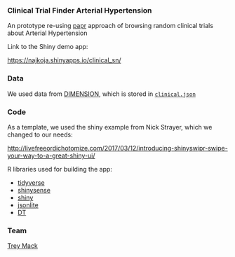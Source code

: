 ### Clinical Trial Finder Arterial Hypertension

An prototype re-using [papr](https://github.com/jtleek/papr) approach of browsing random clinical trials about Arterial Hypertension

Link to the Shiny demo app:

<https://najkoja.shinyapps.io/clinical_sn/>

### Data 

We used data from [DIMENSION](https://www.dimensions.ai/), which is stored in [`clinical.json`](clinical.json)

### Code

As a template, we used the shiny example from Nick Strayer, which we changed to our needs:

<http://livefreeordichotomize.com/2017/03/12/introducing-shinyswipr-swipe-your-way-to-a-great-shiny-ui/>

R libraries used for building the app:

- [tidyverse](https://www.tidyverse.org/)
- [shinysense](https://github.com/nstrayer/shinysense)
- [shiny](https://shiny.rstudio.com/)
- [jsonlite](https://cran.r-project.org/web/packages/jsonlite/index.html)
- [DT](https://rstudio.github.io/DT/)

### Team

[Trey Mack](https://github.com/astrotrey>)

